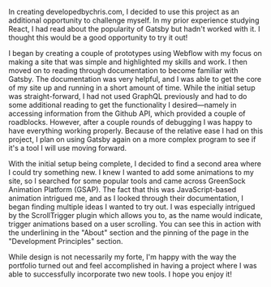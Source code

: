 <p>
In creating developedbychris.com, I decided to use this project as an additional opportunity to challenge myself. In my prior experience studying React, I had read about the popularity of Gatsby but hadn't worked with it. I thought this would be a good opportunity to try it out!
</p>
<p>
I began by creating a couple of prototypes using Webflow with my focus on making a site that was simple and highlighted my skills and work. I then moved on to reading through documentation to become familiar with Gatsby. The documentation was very helpful, and I was able to get the core of my site up and running in a short amount of time. While the initial setup was straight-forward, I had not used GraphQL previously and had to do some additional reading to get the functionality I desired—namely in accessing information from the Github API, which provided a couple of roadblocks. However, after a couple rounds of debugging I was happy to have everything working properly. Because of the relative ease I had on this project, I plan on using Gatsby again on a more complex program to see if it's a tool I will use moving forward.
</p>
<p>
With the initial setup being complete, I decided to find a second area where I could try something new. I knew I wanted to add some animations to my site, so I searched for some popular tools and came across GreenSock Animation Platform (GSAP). The fact that this was JavaScript-based animation intrigued me, and as I looked through their documentation, I began finding multiple ideas I wanted to try out. I was especially intrigued by the ScrollTrigger plugin which allows you to, as the name would indicate, trigger animations based on a user scrolling. You can see this in action with the underlining in the "About" section and the pinning of the page in the "Development Principles" section.
</p>
<p>
While design is not necessarily my forte, I'm happy with the way the portfolio turned out and feel accomplished in having a project where I was able to successfully incorporate two new tools. I hope you enjoy it!
</p>
